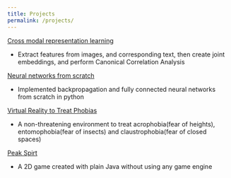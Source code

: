 ```yaml
---
title: Projects
permalink: /projects/
---
```


[Cross modal representation learning](https://github.com/YashSharma79/cross-modal-representation)
* Extract features from images, and corresponding text, then create joint embeddings, and perform Canonical Correlation Analysis

[Neural networks from scratch](https://github.com/YashSharma79/neural-networks-from-scratch)
* Implemented backpropagation and fully connected neural networks from scratch in python 

[Virtual Reality to Treat Phobias](https://github.com/YashSharma79/Phobia-VR)
* A non-threatening environment to treat acrophobia(fear of heights), entomophobia(fear of insects) and claustrophobia(fear of closed spaces)

[Peak Spirt](https://github.com/YashSharma79/peak-spirit)
* A 2D game created with plain Java without using any game engine